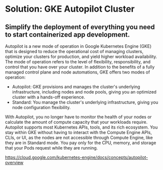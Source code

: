 # Solution: GKE Autopilot Cluster

## Simplify the deployment of everything you need to start containerized app development.

Autopilot is a new mode of operation in Google Kubernetes Engine (GKE) that is designed to reduce the operational cost of managing clusters, optimize your clusters for production, and yield higher workload availability. The mode of operation refers to the level of flexibility, responsibility, and control that you have over your cluster. In addition to the benefits of a fully managed control plane and node automations, GKE offers two modes of operation:

- Autopilot: GKE provisions and manages the cluster's underlying infrastructure, including nodes and node pools, giving you an optimized cluster with a hands-off experience.
- Standard: You manage the cluster's underlying infrastructure, giving you node configuration flexibility.

With Autopilot, you no longer have to monitor the health of your nodes or calculate the amount of compute capacity that your workloads require. Autopilot supports most Kubernetes APIs, tools, and its rich ecosystem. You stay within GKE without having to interact with the Compute Engine APIs, CLIs, or UI, as the nodes are not accessible through Compute Engine, like they are in Standard mode. You pay only for the CPU, memory, and storage that your Pods request while they are running.


https://cloud.google.com/kubernetes-engine/docs/concepts/autopilot-overview
